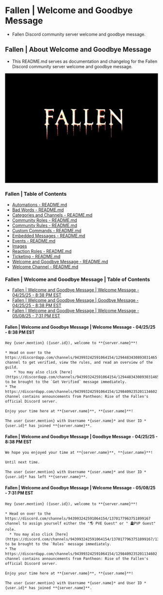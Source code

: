<!-- omit from toc -->
# Fallen | Welcome and Goodbye Message
* Fallen Discord community server welcome and goodbye message.

<!-- omit from toc -->
## Fallen | About Welcome and Goodbye Message
* This README.md serves as documentation and changelog for the Fallen Discord community server welcome and goodbye message.

![alttext](/Images/Fallen%20-%20Server%20Icon%20-%20545x390.png)

<!-- omit from toc -->
### Fallen | Table of Contents
* [Automations - README.md](/Automations/README.md)
* [Bad Words - README.md](/Bad%20Words/README.md)
* [Categories and Channels - README.md](/Categories%20and%20Channels/README.md)
* [Community Roles - README.md](/Community%20Roles/README.md)
* [Community Rules - README.md](/Community%20Rules/README.md)
* [Custom Commands - README.md](/Custom%20Commands/README.md)
* [Embedded Messages - README.md](/Embedded%20Messages/README.md)
* [Events - README.md](/Events/README.md)
* [Images](/Images/)
* [Reaction Roles - README.md](/Reaction%20Roles/README.md)
* [Ticketing - README.md](/Ticketing/README.md)
* [Welcome and Goodbye Message - README.md](/Welcome%20and%20Goodbye%20Message/README.md)
* [Welcome Channel - README.md](/Welcome%20Channel/README.md)

<!-- omit from toc -->
### Fallen | Welcome and Goodbye Message | Table of Contents
* [Fallen | Welcome and Goodbye Message | Welcome Message - 04/25/25 - 8:38 PM EST](#fallen--welcome-and-goodbye-message--welcome-message---042525---838-pm-est)
* [Fallen | Welcome and Goodbye Message | Goodbye Message - 04/25/25 - 8:38 PM EST](#fallen--welcome-and-goodbye-message--goodbye-message---042525---838-pm-est)
* [Fallen | Welcome and Goodbye Message | Welcome Message - 05/08/25 - 7:31 PM EST](#fallen--welcome-and-goodbye-message--welcome-message---050825---731-pm-est)

#### Fallen | Welcome and Goodbye Message | Welcome Message - 04/25/25 - 8:38 PM EST
```
Hey {user.mention} ({user.id}), welcome to **{server.name}**!

* Head on over to the https://discordapp.com/channels/943993242591064154/1294483430893031465 channel to get verified, view the rules, and read an overview of the guild.
    * You may also click [here](https://discordapp.com/channels/943993242591064154/1294483430893031465/1294801647607873587) to be brought to the `Get Verified` message immediately.
* The https://discordapp.com/channels/943993242591064154/1298409235201134602 channel contains announcements from Pantheon: Rise of the Fallen's official Discord server.

Enjoy your time here at **{server.name}**, **{user.name}**!

The user {user.mention} with Username *{user.name}* and User ID *{user.id}* has joined **{server.name}**.
```

#### Fallen | Welcome and Goodbye Message | Goodbye Message - 04/25/25 - 8:38 PM EST
```
We hope you enjoyed your time at **{server.name}**, **{user.name}**!

Until next time.

The user {user.mention} with Username *{user.name}* and User ID *{user.id}* has left **{server.name}**.
```

#### Fallen | Welcome and Goodbye Message | Welcome Message - 05/08/25 - 7:31 PM EST
```
Hey {user.mention} ({user.id}), welcome to **{server.name}**!

* Head on over to the https://discord.com/channels/943993242591064154/1370177963751899167 channel to assign yourself either the "🌎 PVE Guest" or " 🪦PVP Guest" role.
  * You may also click [here](https://discord.com/channels/943993242591064154/1370177963751899167/1370178096841621556) to be brought to the `Roles` message immediately.
* The https://discordapp.com/channels/943993242591064154/1298409235201134602 channel contains announcements from Pantheon: Rise of the Fallen's official Discord server.

Enjoy your time here at **{server.name}**, **{user.name}**!

The user {user.mention} with Username *{user.name}* and User ID *{user.id}* has joined **{server.name}**.
```